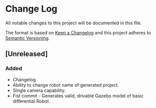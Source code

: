 # Change Log
All notable changes to this project will be documented in this file.
 
The format is based on [Keep a Changelog](http://keepachangelog.com/)
and this project adheres to [Semantic Versioning](http://semver.org/).
 
## [Unreleased]
### Added
- Changelog
- Ability to change robot name of generated project.
- Single camera capability.
- Fist commit - Generates valid, drivable Gazebo model of basic differential Robot.